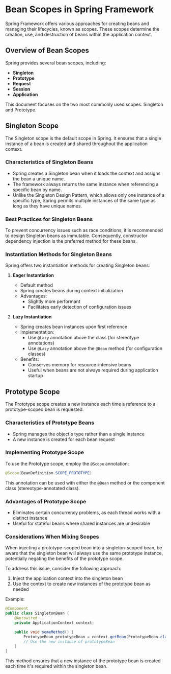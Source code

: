 # Bean Scopes in Spring Framework

Spring Framework offers various approaches for creating beans and managing their lifecycles, known as scopes. These scopes determine the creation, use, and destruction of beans within the application context.

## Overview of Bean Scopes

Spring provides several bean scopes, including:

- **Singleton**
- **Prototype**
- **Request**
- **Session**
- **Application**

This document focuses on the two most commonly used scopes: Singleton and Prototype.

## Singleton Scope

The Singleton scope is the default scope in Spring. It ensures that a single instance of a bean is created and shared throughout the application context.

### Characteristics of Singleton Beans

- Spring creates a Singleton bean when it loads the context and assigns the bean a unique name.
- The framework always returns the same instance when referencing a specific bean by name.
- Unlike the Singleton Design Pattern, which allows only one instance of a specific type, Spring permits multiple instances of the same type as long as they have unique names.

### Best Practices for Singleton Beans

To prevent concurrency issues such as race conditions, it is recommended to design Singleton beans as immutable. Consequently, constructor dependency injection is the preferred method for these beans.

### Instantiation Methods for Singleton Beans

Spring offers two instantiation methods for creating Singleton beans:

1. **Eager Instantiation**
    - Default method
    - Spring creates beans during context initialization
    - Advantages:
        - Slightly more performant
        - Facilitates early detection of configuration issues

2. **Lazy Instantiation**
    - Spring creates bean instances upon first reference
    - Implementation:
        - Use `@Lazy` annotation above the class (for stereotype annotations)
        - Use `@Lazy` annotation above the `@Bean` method (for configuration classes)
    - Benefits:
        - Conserves memory for resource-intensive beans
        - Useful when beans are not always required during application startup

## Prototype Scope

The Prototype scope creates a new instance each time a reference to a prototype-scoped bean is requested.

### Characteristics of Prototype Beans

- Spring manages the object's type rather than a single instance
- A new instance is created for each bean request

### Implementing Prototype Scope

To use the Prototype scope, employ the `@Scope` annotation:

```java
@Scope(BeanDefinition.SCOPE_PROTOTYPE)
```
This annotation can be used with either the `@Bean` method or the component class (stereotype-annotated class).

### Advantages of Prototype Scope

- Eliminates certain concurrency problems, as each thread works with a distinct instance
- Useful for stateful beans where shared instances are undesirable

### Considerations When Mixing Scopes

When injecting a prototype-scoped bean into a singleton-scoped bean, be aware that the singleton bean will always use the same prototype instance, potentially negating the benefits of the prototype scope.

To address this issue, consider the following approach:

1. Inject the application context into the singleton bean
2. Use the context to create new instances of the prototype bean as needed

Example:

```java
@Component
public class SingletonBean {
    @Autowired
    private ApplicationContext context;

    public void someMethod() {
        PrototypeBean prototypeBean = context.getBean(PrototypeBean.class);
        // Use the new instance of prototypeBean
    }
}
```
This method ensures that a new instance of the prototype bean is created each time it's required within the singleton bean.
